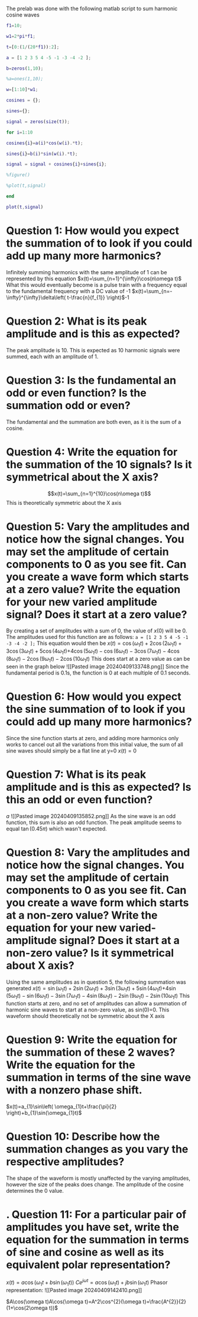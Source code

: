 The prelab was done with the following matlab script to sum harmonic cosine waves
```MATLAB
f1=10;

w1=2*pi*f1;

t=[0:(1/(20*f1)):2];

a = [1 2 3 5 4 -5 -1 -3 -4 -2 ];

b=zeros(1,10);

%a=ones(1,10);

w=[1:10]*w1;

cosines = {};

sines={};

signal = zeros(size(t));

for i=1:10

cosines{i}=a(i)*cos(w(i).*t);

sines{i}=b(i)*sin(w(i).*t);

signal = signal + cosines{i}+sines{i};

%figure()

%plot(t,signal)

end

plot(t,signal)
```
# Question 1: How would you expect the summation of to look if you could add up many more harmonics?
Infinitely summing harmonics with the same amplitude of 1 can be represented by this equation
$x(t)=\sum_{n=1}^{\infty}\cos(n\omega t)$
What this would eventually become is a pulse train with a frequency equal to the fundamental frequency with a DC value of -1
$x(t)=\sum_{n=-\infty}^{\infty}\delta\left( t-\frac{n}{f_{1}} \right)$-1
# Question 2: What is its peak amplitude and is this as expected?
The peak amplitude is 10. This is expected as 10 harmonic signals were summed, each with an amplitude of 1.
# Question 3: Is the fundamental an odd or even function? Is the summation odd or even?
The fundamental and the summation are both even, as it is the sum of a cosine.
# Question 4: Write the equation for the summation of the 10 signals? Is it symmetrical about the X axis?
$$x(t)=\sum_{n=1}^{10}\cos(n\omega t)$$
This is theoretically symmetric about the X axis

# Question 5: Vary the amplitudes and notice how the signal changes. You may set the amplitude of certain components to 0 as you see fit. Can you create a wave form which starts at a zero value? Write the equation for your new varied amplitude signal? Does it start at a zero value?

By creating a set of amplitudes with a sum of 0, the value of $x(0)$ will be 0. The amplitudes used for this function are as follows: `a = [1 2 3 5 4 -5 -1 -3 -4 -2 ];`
This equation would then be $x(t)=\cos(\omega_{1} t)+2\cos(2\omega_{1}t)+3\cos(3\omega_{1}t)+5\cos(4\omega_{1}t)$$+4\cos(5\omega_{1}t)-\cos(6\omega_{1}t)-3\cos(7\omega_{1}t)-4\cos(8\omega_{1}t)-2\cos(9\omega_{1}t)-2\cos(10\omega_{1}t)$
This does start at a zero value as can be seen in the graph below
![[Pasted image 20240409133748.png]]
Since the fundamental period is 0.1s, the function is 0 at each multiple of 0.1 seconds.

# Question 6: How would you expect the sine summation of to look if you could add up many more harmonics?
Since the sine function starts at zero, and adding more harmonics only works to cancel out all the variations from this initial value, the sum of all sine waves should simply be a flat line at y=0
$x(t)=0$
# Question 7: What is its peak amplitude and is this as expected? Is this an odd or even function?
$a$
![[Pasted image 20240409135852.png]]
As the sine wave is an odd function, this sum is also an odd function. The peak amplitude seems to equal $\tan(0.45\pi)$ which wasn't expected.

# Question 8: Vary the amplitudes and notice how the signal changes. You may set the amplitude of certain components to 0 as you see fit. Can you create a wave form which starts at a non-zero value? Write the equation for your new varied-amplitude signal? Does it start at a non-zero value? Is it symmetrical about X axis?
Using the same amplitudes as in question 5, the following summation was generated
$x(t)=\sin(\omega_{1} t)+2\sin(2\omega_{1}t)+3\sin(3\omega_{1}t)+5\sin(4\omega_{1}t)$$+4\sin(5\omega_{1}t)-\sin(6\omega_{1}t)-3\sin(7\omega_{1}t)-4\sin(8\omega_{1}t)-2\sin(9\omega_{1}t)-2\sin(10\omega_{1}t)$
This function starts at zero, and no set of amplitudes can allow a summation of harmonic sine waves to start at a non-zero value, as sin(0)=0. This waveform should theoretically not be symmetric about the X axis

# Question 9: Write the equation for the summation of these 2 waves? Write the equation for the summation in terms of the sine wave with a nonzero phase shift.

$x(t)=a_{1}\sin\left( \omega_{1}t+\frac{\pi}{2} \right)+b_{1}\sin(\omega_{1}t)$

# Question 10: Describe how the summation changes as you vary the respective amplitudes?
The shape of the waveform is mostly unaffected by the varying amplitudes, however the size of the peaks does change. The amplitude of the cosine determines the 0 value.

# . Question 11: For a particular pair of amplitudes you have set, write the equation for the summation in terms of sine and cosine as well as its equivalent polar representation?

$x(t)=a\cos(\omega_{1}t+b\sin(\omega_{1}t))$
$Ce^{j\omega t}=a\cos(\omega_{1}t)+jb\sin(\omega_{1}t)$
Phasor representation:
![[Pasted image 20240409142410.png]]

$A\cos(\omega t)A\cos(\omega t)=A^2\cos^{2}(\omega t)=\frac{A^{2}}{2}(1+\cos(2\omega t))$
